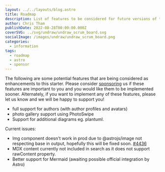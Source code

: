 ```yaml
---
layout: ../../layouts/blog.astro
title: Roadmap
description: List of features to be considered for future versions of this starter.
author: Chris Tham
publishDate: 2022-08-28T00:00:00.000Z
coverSVG: ../svg/undraw/undraw_scrum_board.svg
socialImage: /images/undraw/undraw_scrum_board.png
categories:
  - information
tags:
  - roadmap
  - astro
  - sponsor
---
```


The following are some potential features that are being considered as enhancements to this starter. Please consider [sponsoring](https://github.com/sponsors/hellotham) us if these features are important to you and you would like them to be implemented sooner. Alternately, if you want to implement any of these features, please let us know and we will be happy to support you!

- full support for authors (with author profiles and avatars)
- photo gallery support using PhotoSwipe
- Support for additional diagrams eg. plantuml.

Current issues:

- Img component doesn't work in prod due to @astrojs/image not respecting base in output, hopefully this will be fixed soon. [#4436](https://github.com/withastro/astro/issues/4436)
- MDX content currently not included in search as it does not support rawContent property.
- Better support for Mermaid (awaiting possible official integration by Astro)
